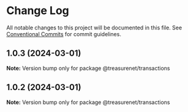 # Change Log

All notable changes to this project will be documented in this file.
See [Conventional Commits](https://conventionalcommits.org) for commit guidelines.

## 1.0.3 (2024-03-01)

**Note:** Version bump only for package @treasurenet/transactions

## 1.0.2 (2024-03-01)

**Note:** Version bump only for package @treasurenet/transactions
